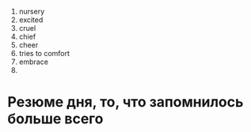 1. nursery
2. excited
3. cruel
4. chief
5. cheer
6. tries to comfort
7. embrace
8. 








# Резюме дня, то, что запомнилось больше всего